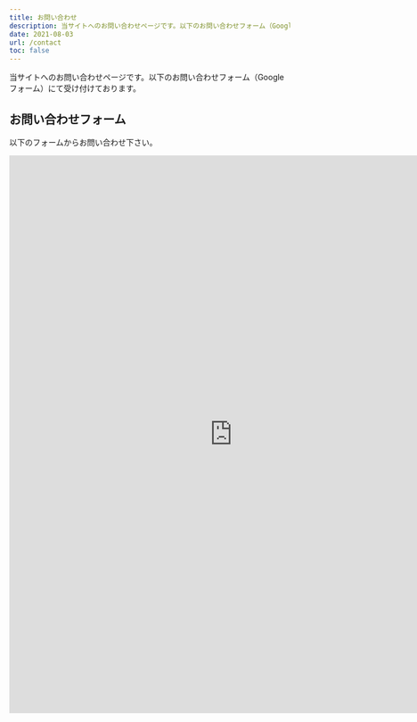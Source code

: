 ```yaml
---
title: お問い合わせ
description: 当サイトへのお問い合わせページです。以下のお問い合わせフォーム（Googleフォーム）にて受け付けております。
date: 2021-08-03
url: /contact
toc: false
---
```


当サイトへのお問い合わせページです。以下のお問い合わせフォーム（Googleフォーム）にて受け付けております。

## お問い合わせフォーム

以下のフォームからお問い合わせ下さい。

<iframe
  src="https://docs.google.com/forms/d/e/1FAIpQLSf_QzoipHSxwH6KoWWjC9F6xf-rW41uurVX5B7aYlMwZ9naGw/viewform?embedded=true"
  width="800" height="1000" frameborder="0" marginheight="0" marginwidth="0">読み込んでいます…</iframe>

